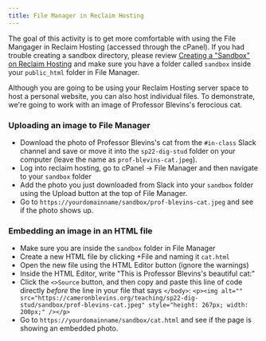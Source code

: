 ```yaml
---
title: File Manager in Reclaim Hosting
---
```


The goal of this activity is to get more comfortable with using the File Mangager in Reclaim Hosting (accessed through the cPanel). If you had trouble creating a sandbox directory, please review [Creating a "Sandbox" on Reclaim Hosting]({{site.baseurl}}/in-class/reclaim-hosting-sandbox) and make sure you have a folder called `sandbox` inside your `public_html` folder in File Manager.

Although you are going to be using your Reclaim Hosting server space to host a personal website, you can also host individual files. To demonstrate, we're going to work with an image of Professor Blevins's ferocious cat.

### Uploading an image to File Manager
- Download the photo of Professor Blevins's cat from the `#in-class` Slack channel and save or move it into the `sp22-dig-stud` folder on your computer (leave the name as `prof-blevins-cat.jpeg`). 
- Log into reclaim hosting, go to cPanel -> File Manager and then navigate to your `sandbox` folder
- Add the photo you just downloaded from Slack into your `sandbox` folder using the Upload button at the top of File Manager.
- Go to `https://yourdomainname/sandbox/prof-blevins-cat.jpeg` and see if the photo shows up.

### Embedding an image in an HTML file
- Make sure you are inside the `sandbox` folder in File Manager
- Create a new HTML file by clicking +File and naming 
it `cat.html`
- Open the new file using the HTML Editor button (ignore the warnings)
- Inside the HTML Editor, write "This is Professor Blevins's beautiful cat:"
- Click the `<>Source` button, and then copy and paste this line of code directly *before* the line in your file that says `</body>`: `<p><img alt="" src="https://cameronblevins.org/teaching/sp22-dig-stud/sandbox/prof-blevins-cat.jpeg" style="height: 267px; width: 200px;" /></p>`
- Go to `https://yourdomainname/sandbox/cat.html` and see if the page is showing an embedded photo. 